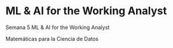 # ML & AI for the Working Analyst

Semana 5 ML & AI for the Working Analyst 

Matemáticas para la Ciencia de Datos 
